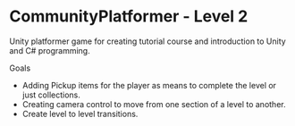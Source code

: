 # CommunityPlatformer - Level 2
Unity platformer game for creating tutorial course and introduction to Unity and C# programming. 

Goals 
- Adding Pickup items for the player as means to complete the level or just collections. 
- Creating camera control to move from one section of a level to another. 
- Create level to level transitions. 
